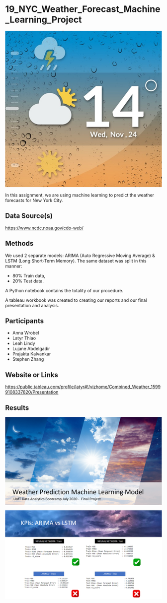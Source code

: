 # 19_NYC_Weather_Forecast_Machine_Learning_Project 

![GitHub Logo](Weather_Predictions.jpg)

In this assignment, we are using machine learning to predict the weather forecasts for New York City. 

## Data Source(s)
https://www.ncdc.noaa.gov/cdo-web/


## Methods
We used 2 separate models: ARIMA (Auto Regressive Moving Average) & LSTM (Long Short-Term Memory). The same dataset was split in this manner:
*  80% Train data,
*  20% Test data.

A Python notebook contains the totality of our procedure.


A tableau workbook was created to creating our reports and our final presentation and analysis.

## Participants
* Anna Wrobel
* Latyr Thiao
* Leah Lindy
* Lujane Abdelgadir
* Prajakta Kalvankar
* Stephen Zhang

## Website or Links
https://public.tableau.com/profile/latyr#!/vizhome/Combined_Weather_15999108337820/Presentation

## Results

![GitHub Logo](Presentation_1.png)

![GitHub Logo](Presentation_2.png)











